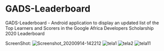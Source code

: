 # GADS-Leaderboard
GADS-Leaderboard - Android application to display an updated list of the Top Learners and Scorers in the Google Africa Developers Scholarship 2020 Leaderboard


ScreenShot:
![Screenshot_20200914-142212](https://user-images.githubusercontent.com/32021448/93120856-1fb4bb00-f6ab-11ea-8c90-6580778330bc.png)
![tela1](https://user-images.githubusercontent.com/32021448/93120861-217e7e80-f6ab-11ea-9158-a62e3927b4db.PNG)
![tela2](https://user-images.githubusercontent.com/32021448/93120863-22afab80-f6ab-11ea-9bf9-fa1ba3d438e7.PNG)
![tela11](https://user-images.githubusercontent.com/32021448/93120865-23484200-f6ab-11ea-9524-63a281bf28f9.PNG)



